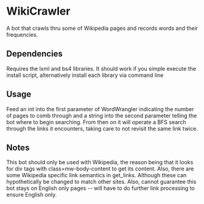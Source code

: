 # WikiCrawler
A bot that crawls thru some of Wikipedia pages and records words and their frequencies.

## Dependencies
Requires the lxml and bs4 libraries. It should work if you simple execute the install script, alternatively install each library via command line

## Usage
Feed an int into the first parameter of WordWrangler indicating the number of pages to comb through and a string into the second parameter telling the bot where to begin searching. From then on it will operate a BFS search through the links it encounters, taking care to not revisit the same link twice.

## Notes
This bot should only be used with Wikipedia, the reason being that it looks for div tags with class=mw-body-content to get its content. Also,  there are some Wikipedia specific link semantics in get_links. Although these can hypothetically be changed to match other sites. Also, cannot guarantee this bot stays on English only pages -- will have to do further link processing to ensure English only.
